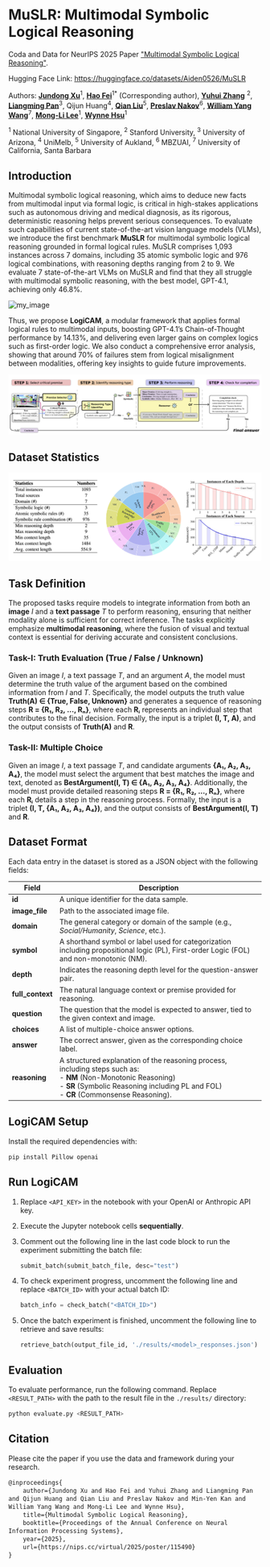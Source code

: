 # MuSLR: Multimodal Symbolic Logical Reasoning

Coda and Data for NeurIPS 2025 Paper ["Multimodal Symbolic Logical Reasoning"](https://nips.cc/virtual/2025/poster/115490).

Hugging Face Link: https://huggingface.co/datasets/Aiden0526/MuSLR

Authors: [**Jundong Xu**](https://aiden0526.github.io/JundongXu/)<sup>1</sup>, [**Hao Fei**](http://haofei.vip/)<sup>1</sup><sup>*</sup> (Corresponding author), [**Yuhui Zhang**](https://cs.stanford.edu/~yuhuiz/) <sup>2</sup>, [**Liangming Pan**](http://www.liangmingpan.com/)<sup>3</sup>, Qijun Huang<sup>4</sup>, [**Qian Liu**](https://profiles.auckland.ac.nz/liu-qian)<sup>5</sup>, [**Preslav Nakov**](https://mbzuai.ac.ae/study/faculty/preslav-nakov/)<sup>6</sup>, [**William Yang Wang**](https://sites.cs.ucsb.edu/~william/)<sup>7</sup>, [**Mong-Li Lee**](https://www.comp.nus.edu.sg/cs/people/leeml/)<sup>1</sup>, [**Wynne Hsu**](https://www.comp.nus.edu.sg/cs/people/whsu/)<sup>1</sup>

<sup>1</sup> National University of Singapore, <sup>2</sup> Stanford University, <sup>3</sup> University of Arizona, <sup>4</sup> UniMelb, <sup>5</sup> University of Aukland, <sup>6</sup> MBZUAI, <sup>7</sup> University of California, Santa Barbara

## Introduction
Multimodal symbolic logical reasoning, which aims to deduce new facts from multimodal input via formal logic, is critical in high-stakes applications such as autonomous driving and medical diagnosis, as its rigorous, deterministic reasoning helps prevent serious consequences.
To evaluate such capabilities of current state-of-the-art vision language models (VLMs), we introduce the first benchmark **MuSLR** for multimodal symbolic logical reasoning grounded in formal logical rules. 
MuSLR comprises 1,093 instances across 7 domains, including 35 atomic symbolic logic and 976 logical combinations, with reasoning depths ranging from 2 to 9. 
We evaluate 7 state-of-the-art VLMs on MuSLR and find that they all struggle with multimodal symbolic reasoning, with the best model, GPT-4.1, achieving only 46.8\%.


![my_image](./assets/muslr.png)


Thus, we propose **LogiCAM**, a modular framework that applies formal logical rules to multimodal inputs, boosting GPT-4.1’s Chain-of-Thought performance by 14.13\%, and delivering even larger gains on complex logics such as first-order logic. 
We also conduct a comprehensive error analysis, showing that around 70\% of failures stem from logical misalignment between modalities, offering key insights to guide future improvements.

![logicam](./assets/logicam.png)


## Dataset Statistics
![muslr_stats](./assets/stats.png)


## Task Definition

The proposed tasks require models to integrate information from both an **image** *I* and a **text passage** *T* to perform reasoning, ensuring that neither modality alone is sufficient for correct inference. The tasks explicitly emphasize **multimodal reasoning**, where the fusion of visual and textual context is essential for deriving accurate and consistent conclusions.

### Task-I: Truth Evaluation (True / False / Unknown)
Given an image *I*, a text passage *T*, and an argument *A*, the model must determine the truth value of the argument based on the combined information from *I* and *T*. Specifically, the model outputs the truth value **Truth(A) ∈ {True, False, Unknown}** and generates a sequence of reasoning steps **R = {R₁, R₂, …, Rₙ}**, where each **Rᵢ** represents an individual step that contributes to the final decision. Formally, the input is a triplet **(I, T, A)**, and the output consists of **Truth(A)** and **R**.

### Task-II: Multiple Choice
Given an image *I*, a text passage *T*, and candidate arguments **{A₁, A₂, A₃, A₄}**, the model must select the argument that best matches the image and text, denoted as **BestArgument(I, T) ∈ {A₁, A₂, A₃, A₄}**. Additionally, the model must provide detailed reasoning steps **R = {R₁, R₂, …, Rₙ}**, where each **Rᵢ** details a step in the reasoning process. Formally, the input is a triplet **(I, T, {A₁, A₂, A₃, A₄})**, and the output consists of **BestArgument(I, T)** and **R**.





## Dataset Format

Each data entry in the dataset is stored as a JSON object with the following fields:

| Field          | Description |
|----------------|-------------|
| **id**         | A unique identifier for the data sample.|
| **image_file** | Path to the associated image file.|
| **domain**     | The general category or domain of the sample (e.g., *Social/Humanity*, *Science*, etc.). |
| **symbol**     | A shorthand symbol or label used for categorization including propositional logic (PL), First-order Logic (FOL) and non-monotonic (NM).|
| **depth**      | Indicates the reasoning depth level for the question-answer pair.|
| **full_context** | The natural language context or premise provided for reasoning. |
| **question**   | The question that the model is expected to answer, tied to the given context and image. |
| **choices**    | A list of multiple-choice answer options.|
| **answer**     | The correct answer, given as the corresponding choice label.|
| **reasoning**  | A structured explanation of the reasoning process, including steps such as: <br> - **NM** (Non-Monotonic Reasoning) <br> - **SR** (Symbolic Reasoning including PL and FOL) <br> - **CR** (Commonsense Reasoning). |


## LogiCAM Setup


Install the required dependencies with:

```bash
pip install Pillow openai
```





## Run LogiCAM

1. Replace `<API_KEY>` in the notebook with your OpenAI or Anthropic API key.
2. Execute the Jupyter notebook cells **sequentially**.
3. Comment out the following line in the last code block to run the experiment submitting the batch file:

   ```python
   submit_batch(submit_batch_file, desc="test")
   ```
4. To check experiment progress, uncomment the following line and replace `<BATCH_ID>` with your actual batch ID:

   ```python
   batch_info = check_batch("<BATCH_ID>")
   ```
5. Once the batch experiment is finished, uncomment the following line to retrieve and save results:

   ```python
   retrieve_batch(output_file_id, './results/<model>_responses.json')
   ```



## Evaluation

To evaluate performance, run the following command. Replace `<RESULT_PATH>` with the path to the result file in the `./results/` directory:

```bash
python evaluate.py <RESULT_PATH>
```


## Citation

Please cite the paper if you use the data and framework during your research.
```
@inproceedings{
    author={Jundong Xu and Hao Fei and Yuhui Zhang and Liangming Pan and Qijun Huang and Qian Liu and Preslav Nakov and Min-Yen Kan and William Yang Wang and Mong-Li Lee and Wynne Hsu},
    title={Multimodal Symbolic Logical Reasoning},
    booktitle={Proceedings of the Annual Conference on Neural Information Processing Systems},
    year={2025},
    url={https://nips.cc/virtual/2025/poster/115490}
}
```
